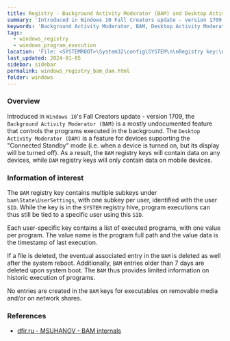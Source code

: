 ```yaml
---
title: Registry - Background Activity Moderator (BAM) and Desktop Activity Moderator (DAM)
summary: 'Introduced in Windows 10 Fall Creators update - version 1709, the Background Activity Moderator (BAM) is a mostly undocumented feature that controls the programs executed in the background.The Desktop Activity Moderator (DAM) is a feature for mobile devices, that support the "Connected Standby" mode (and thus hold no data on Windows desktop or server).\n\nIf a file is deleted, the eventual associated entry in the BAM is deleted as well after the system reboot. Additionally, BAM entries older than 7 days are deleted upon system boot.\n\nInformation of interest: program full path, timestamp of execution, and executing user (as the values are grouped by user SID).'
keywords: 'Background Activity Moderator, BAM, Desktop Activity Moderator, DAM'
tags:
  - windows_registry
  - windows_program_execution
location: 'File: <SYSTEMROOT>\System32\config\SYSTEM\n\nRegistry key:\nHKLM\SYSTEM\CurrentControlSet\Services\bam\UserSettings\<SID>\*\nHKLM\SYSTEM\CurrentControlSet\Services\dam\UserSettings\<SID>\*\n\nStarting from Windows 10 1809:\n HKLM\SYSTEM\CurrentControlSet\Services\bam\State\UserSettings\<SID>\*\nHKLM\SYSTEM\CurrentControlSet\Services\dam\State\UserSettings\<SID>\*'
last_updated: 2024-01-05
sidebar: sidebar
permalink: windows_registry_bam_dam.html
folder: windows
---
```


### Overview

Introduced in `Windows 10`'s Fall Creators update - version 1709, the
`Background Activity Moderator (BAM)` is a mostly undocumented feature that
controls the programs executed in the background. The
`Desktop Activity Moderator (DAM)` is a feature for devices supporting the
"Connected Standby" mode (i.e. when a device is turned on, but its display will
be turned off). As a result, the `BAM` registry keys will contain data on any
devices, while `DAM` registry keys will only contain data on mobile devices.

### Information of interest

The `BAM` registry key contains multiple subkeys under
`bam\State\UserSettings`, with one subkey per user, identified with the user
`SID`. While the key is in the `SYSTEM` registry hive, program executions can
thus still be tied to a specific user using this `SID`.

Each user-specific key contains a list of executed programs, with one value per
program. The value name is the program full path and the value data is the
timestamp of last execution.

If a file is deleted, the eventual associated entry in the `BAM` is deleted as
well after the system reboot. Additionally, `BAM` entries older than 7 days are
deleted upon system boot. The `BAM` thus provides limited information on
historic execution of programs.

No entries are created in the `BAM` keys for executables on removable media
and/or on network shares.

### References

  - [dfir.ru - MSUHANOV - BAM internals](https://dfir.ru/2020/04/08/bam-internals/)
